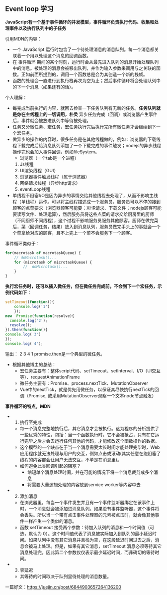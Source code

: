## Event loop 学习

**JavaScript有一个基于事件循环的并发模型，事件循环负责执行代码、收集和处理事件以及执行队列中的子任务**

引用MDN的内容：
- 一个 JavaScript 运行时包含了一个待处理消息的消息队列。每一个消息都关联着一个用以处理这个消息的回调函数。
- 在 事件循环 期间的某个时刻，运行时会从最先进入队列的消息开始处理队列中的消息。被处理的消息会被移出队列，并作为输入参数来调用与之关联的函数。正如前面所提到的，调用一个函数总是会为其创造一个新的栈帧。
- 函数的处理会一直进行到执行栈再次为空为止；然后事件循环将会处理队列中的下一个消息（如果还有的话）。

个人理解：
- 每完成当前执行的内容，就回去检查一下任务队列有无新的任务。**任务队列就是你在主线程上的一切调用，朴灵** 异步任务完成（回调）或浏览器产生事件后，事件就会被放进队列中等待被处理。
- 任务又分微任务、宏任务，宏任务执行完后执行完所有微任务才会继续到下一个宏任务。
- 做异步的操作的内容时，很多任务是在其他线程做的，例如：浏览器的下载线程下载完成后给消息队列添加了一个下载完成的事件触发；nodejs的异步线程操作完也会加入事件回调，例如fileSystem。
	- 浏览器（一个tab是一个进程）
	1. Js线程
	2. UI渲染线程（GUI）
	3. 浏览器事件触发线程（属于浏览器）
	4. 网络请求线程（异步http请求）
	5. eventLoop线程
- 单线程不阻塞I/O是因为异步的事情交给其他线程去处理了，从而不影响主线程（单线程）运作。可以将主线程描述成一个服务员，服务员可以不停的接到顾客的点菜要求（浏览器顾客可能要：XHR请求、下载文件；nodejs顾客可能要读写文件、处理运算），然后服务员将这些点菜的请求交给厨房里的厨师（不同厨师不同线程），这个过程不影响服务员服务其他顾客。厨师在做完菜后，菜（回调任务，结果）放入到消息队列，服务员做完手头上的事就会一个个菜拿给对应的顾客，且不上完上一个菜不会服务下一个顾客。

事件循环类似于：
````js
for(macrotask of macrotaskQueue) {
	// doMacrotask()...
	for (microtask of microtaskQueue) {
		//  doMicrotask()...
	}
}
````

**执行宏任务时，还可以插入微任务，但在微任务完成前，不会到下一个宏任务，示例代码如下：**
````js
setTimeout(function(){
	console.log('1')
	});
new  Promise(function(resolve){
  console.log('2');
  resolve();
}).then(function(){
console.log('3')
});
console.log('4');
````

输出： 2 3 4 1
promise.then是一个典型的微任务。
+ 根据其他博主的总结：
	- 宏任务主要有：整体script代码、setTimeout、setInterval、I/O（UI交互等）、requestAnimationFrame 
	- 微任务主要有：Promise、process.nextTick、MutationObserver
	- Vue中的nextTick，就是优先用微任务，以保证其尽快执行nextTick的回调（Promise, 或采用MutationObserver观察一个文本node节点触发）

**事件循环的特点，MDN**
+ 1. 执行至完成
	- 每一个消息完整地执行后，其它消息才会被执行。这为程序的分析提供了一些优秀的特性，包括：当一个函数执行时，它不会被抢占，只有在它运行完毕之后才会去运行任何其他的代码，才能修改这个函数操作的数据。
	- 这个模型的一个缺点在于当一个消息需要太长时间才能处理完毕时，Web应用程序就无法处理与用户的交互，例如点击或滚动(其实任意在跑阻塞了线程的内容都会让用户无法交互，不单是在消息里)。
	- 如何避免此类回调引起的阻塞？ 
		- 缩短单个消息处理时间，并在可能的情况下将一个消息裁剪成多个消息
		- 将需要大量逻辑处理的内容放到service worker等内容中去
+ 2. 添加消息
	- 在浏览器里，每当一个事件发生并且有一个事件监听器绑定在该事件上时，一个消息就会被添加进消息队列。如果没有事件监听器，这个事件将会丢失。所以当一个带有点击事件处理器的元素被点击时，就会像其他事件一样产生一个类似的消息。
	- 函数 setTimeout 接受两个参数：待加入队列的消息和一个时间值（可选，默认为 0）。这个时间值代表了消息被实际加入到队列的最小延迟时间。如果队列中没有其它消息并且栈为空，在这段延迟时间过去之后，消息会被马上处理。但是，如果有其它消息，setTimeout 消息必须等待其它消息处理完。因此第二个参数仅仅表示最少延迟时间，而非确切的等待时间。
+ 3. 零延迟
	- 其等待的时间取决于队列里待处理的消息数量。

一篇好文：https://juejin.cn/post/6844903657264136200